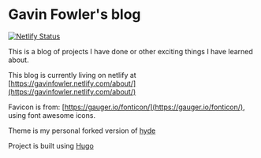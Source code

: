 # Gavin Fowler's blog

[![Netlify Status](https://api.netlify.com/api/v1/badges/b50afacb-aa1f-4e5e-bfef-1edeb0f782a5/deploy-status)](https://app.netlify.com/sites/gavinfowler/deploys)

This is a blog of projects I have done or other exciting things I have learned about.

This blog is currently living on netlify at [https://gavinfowler.netlify.com/about/](https://gavinfowler.netlify.com/about/)

Favicon is from: [https://gauger.io/fonticon/](https://gauger.io/fonticon/), using font awesome icons.

Theme is my personal forked version of [hyde](https://github.com/spf13/hyde)

Project is built using [Hugo](https://gohugo.io/)
